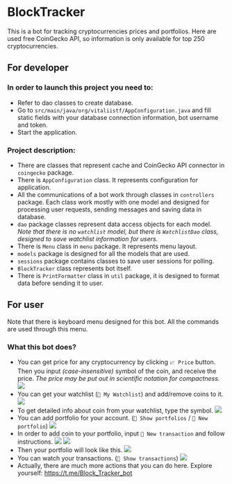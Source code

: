 # BlockTracker
This is a bot for tracking cryptocurrencies prices and portfolios.
Here are used free CoinGecko API, so information is only available for top 250 cryptocurrencies.
## For developer
### In order to launch this project you need to:
- Refer to dao classes to create database.
- Go to `src/main/java/org/vitaliistf/AppConfiguration.java`
and fill static fields with your database connection information, bot username and token.
- Start the application.
### Project description:
- There are classes that represent cache and CoinGecko API connector in `coingecko` package.
- There is `AppConfiguration` class. It represents configuration for application.
- All the communications of a bot work through classes in `controllers` package.
Each class work mostly with one model and designed for processing user requests, 
sending messages and saving data in database.
- `dao` package classes represent data access objects for each model.
_Note that there is no `watchlist` model, but there is `WatchlistDao` class, 
designed to save watchlist information for users._ 
- There is `Menu` class in `menu` package. It represents menu layout.
- `models` package is designed for all the models that are used.
- `sessions` package contains classes to save user sessions for polling.
- `BlockTracker` class represents bot itself.
- There is `PrintFormatter` class in `util` package, it is designed to format 
data before sending it to user.
## For user
Note that there is keyboard menu designed for this bot. All the commands are used through this menu.
### What this bot does?
- You can get price for any cryptocurrency by clicking `📈 Price` button. Then you input _(case-insensitive)_ symbol 
of the coin, and receive the price. _The price may be put out in scientific notation for compactness._
![](demo/1.png)
- You can get your watchlist (`👀 My Watchlist`) and add/remove coins to it.
![](demo/2.png)
- To get detailed info about coin from your watchlist, type the symbol.
![](demo/3.png)
- You can add portfolio for your account. (`💼 Show portfolios` / `💼 New portfolio`)
![](demo/4.png)
- In order to add coin to your portfolio, input `📃 New transaction` and follow instructions.
![](demo/5.png)
![](demo/6.png)
- Then your portfolio will look like this.
![](demo/7.png)
- You can watch your transactions. (`📃 Show transactions`)
![](demo/8.png)
- Actually, there are much more actions that you can do here. 
Explore yourself: https://t.me/Block_Tracker_bot